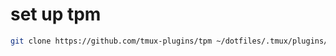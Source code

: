 # set up tpm

```zsh
git clone https://github.com/tmux-plugins/tpm ~/dotfiles/.tmux/plugins/tpm
```
